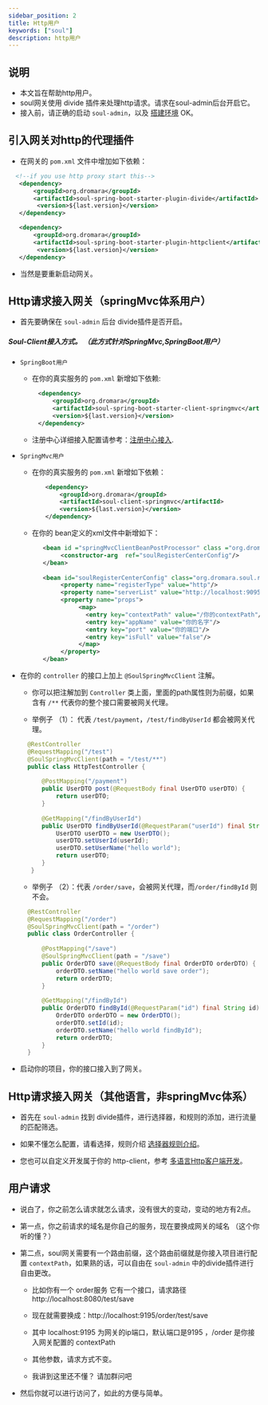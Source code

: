 ```yaml
---
sidebar_position: 2
title: Http用户
keywords: ["soul"]
description: http用户
---
```


## 说明

* 本文旨在帮助http用户。
* soul网关使用 divide 插件来处理http请求。请求在soul-admin后台开启它。
* 接入前，请正确的启动 `soul-admin`，以及 [搭建环境](./soul-set-up) OK。


## 引入网关对http的代理插件

* 在网关的 `pom.xml` 文件中增加如下依赖：

```xml
  <!--if you use http proxy start this-->
   <dependency>
       <groupId>org.dromara</groupId>
       <artifactId>soul-spring-boot-starter-plugin-divide</artifactId>
        <version>${last.version}</version>
   </dependency>

   <dependency>
       <groupId>org.dromara</groupId>
       <artifactId>soul-spring-boot-starter-plugin-httpclient</artifactId>
        <version>${last.version}</version>
   </dependency>
```

* 当然是要重新启动网关。

## Http请求接入网关（springMvc体系用户）

* 首先要确保在 `soul-admin` 后台 divide插件是否开启。

##### Soul-Client接入方式。 （此方式针对SpringMvc,SpringBoot用户）

* `SpringBoot用户`
  
   * 在你的真实服务的 `pom.xml` 新增如下依赖: 
   
    ```xml
         <dependency>
             <groupId>org.dromara</groupId>
             <artifactId>soul-spring-boot-starter-client-springmvc</artifactId>
             <version>${last.version}</version>
         </dependency>
     ```
  
   * 注册中心详细接入配置请参考：[注册中心接入](../register-center/register-center-access).

* `SpringMvc用户` 

   * 在你的真实服务的 `pom.xml` 新增如下依赖：
   
    ```xml
           <dependency>
               <groupId>org.dromara</groupId>
               <artifactId>soul-client-springmvc</artifactId>
               <version>${last.version}</version>
           </dependency>
     ```     
  * 在你的 bean定义的xml文件中新增如下：  
  
     ```xml
        <bean id ="springMvcClientBeanPostProcessor" class ="org.dromara.soul.client.springmvc.init.SpringMvcClientBeanPostProcessor">
             <constructor-arg  ref="soulRegisterCenterConfig"/>
        </bean>
        
        <bean id="soulRegisterCenterConfig" class="org.dromara.soul.register.common.config.SoulRegisterCenterConfig">
             <property name="registerType" value="http"/>
             <property name="serverList" value="http://localhost:9095"/>
             <property name="props">
                  <map>
                    <entry key="contextPath" value="/你的contextPath"/>
                    <entry key="appName" value="你的名字"/>
                    <entry key="port" value="你的端口"/>
                    <entry key="isFull" value="false"/>
                  </map>
             </property>
        </bean>
    ``` 
* 在你的 `controller` 的接口上加上 `@SoulSpringMvcClient` 注解。
  
   * 你可以把注解加到 `Controller` 类上面，里面的path属性则为前缀，如果含有 `/**` 代表你的整个接口需要被网关代理。
  
   * 举例子 （1）： 代表 `/test/payment`，`/test/findByUserId` 都会被网关代理。
   
    ```java
      @RestController
      @RequestMapping("/test")
      @SoulSpringMvcClient(path = "/test/**")
      public class HttpTestController {
          
          @PostMapping("/payment")
          public UserDTO post(@RequestBody final UserDTO userDTO) {
              return userDTO;
          }
       
          @GetMapping("/findByUserId")
          public UserDTO findByUserId(@RequestParam("userId") final String userId) {
              UserDTO userDTO = new UserDTO();
              userDTO.setUserId(userId);
              userDTO.setUserName("hello world");
              return userDTO;
          }      
       }
    ```
   * 举例子 （2）：代表 `/order/save`，会被网关代理，而`/order/findById` 则不会。
   
    ```java
      @RestController
      @RequestMapping("/order")
      @SoulSpringMvcClient(path = "/order")
      public class OrderController {
      
          @PostMapping("/save")
          @SoulSpringMvcClient(path = "/save")
          public OrderDTO save(@RequestBody final OrderDTO orderDTO) {
              orderDTO.setName("hello world save order");
              return orderDTO;
          }
     
          @GetMapping("/findById")
          public OrderDTO findById(@RequestParam("id") final String id) {
              OrderDTO orderDTO = new OrderDTO();
              orderDTO.setId(id);
              orderDTO.setName("hello world findById");
              return orderDTO;
          }
      }
    ```

* 启动你的项目，你的接口接入到了网关。

## Http请求接入网关（其他语言，非springMvc体系）

* 首先在 `soul-admin` 找到 divide插件，进行选择器，和规则的添加，进行流量的匹配筛选。

* 如果不懂怎么配置，请看选择，规则介绍 [选择器规则介绍](../admin/selector-and-rule)。

* 您也可以自定义开发属于你的 http-client，参考 [多语言Http客户端开发](../developer-guide/developer-soul-client)。

## 用户请求

* 说白了，你之前怎么请求就怎么请求，没有很大的变动，变动的地方有2点。

* 第一点，你之前请求的域名是你自己的服务，现在要换成网关的域名 （这个你听的懂？）

* 第二点，soul网关需要有一个路由前缀，这个路由前缀就是你接入项目进行配置 `contextPath`，如果熟的话，可以自由在 `soul-admin` 中的divide插件进行自由更改。
    * 比如你有一个 order服务 它有一个接口，请求路径 http://localhost:8080/test/save
    
    * 现在就需要换成：http://localhost:9195/order/test/save
    
    * 其中 localhost:9195 为网关的ip端口，默认端口是9195 ，/order 是你接入网关配置的 contextPath
    
    * 其他参数，请求方式不变。
    
    * 我讲到这里还不懂？ 请加群问吧
* 然后你就可以进行访问了，如此的方便与简单。
